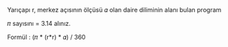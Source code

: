 
Yarıçapı r, merkez açısının ölçüsü 𝛼 olan daire diliminin alanı bulan program

𝜋 sayısını = 3.14 alınız.

Formül : (𝜋 * (r*r) * 𝛼) / 360